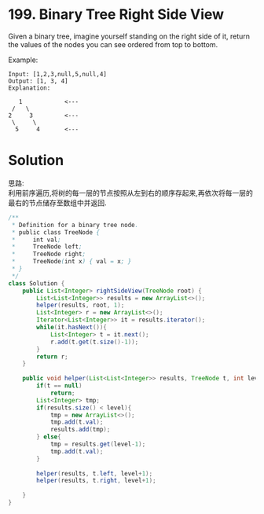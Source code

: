 # 199. Binary Tree Right Side View
Given a binary tree, imagine yourself standing on the right side of it, return the values of the nodes you can see ordered from top to bottom.

Example:
```
Input: [1,2,3,null,5,null,4]
Output: [1, 3, 4]
Explanation:

   1            <---
 /   \
2     3         <---
 \     \
  5     4       <---
```

# Solution
思路:  
利用前序遍历,将树的每一层的节点按照从左到右的顺序存起来,再依次将每一层的最右的节点储存至数组中并返回.  
``` java
/**
 * Definition for a binary tree node.
 * public class TreeNode {
 *     int val;
 *     TreeNode left;
 *     TreeNode right;
 *     TreeNode(int x) { val = x; }
 * }
 */
class Solution {
    public List<Integer> rightSideView(TreeNode root) {
        List<List<Integer>> results = new ArrayList<>();
        helper(results, root, 1);
        List<Integer> r = new ArrayList<>();
        Iterator<List<Integer>> it = results.iterator();
        while(it.hasNext()){
            List<Integer> t = it.next();
            r.add(t.get(t.size()-1));
        }
        return r;
    }
    
    public void helper(List<List<Integer>> results, TreeNode t, int level){
        if(t == null)
            return;
        List<Integer> tmp;
        if(results.size() < level){
            tmp = new ArrayList<>();
            tmp.add(t.val);
            results.add(tmp);
        } else{
            tmp = results.get(level-1);
            tmp.add(t.val);
        }
        
        helper(results, t.left, level+1);
        helper(results, t.right, level+1);
            
    }
}
```
